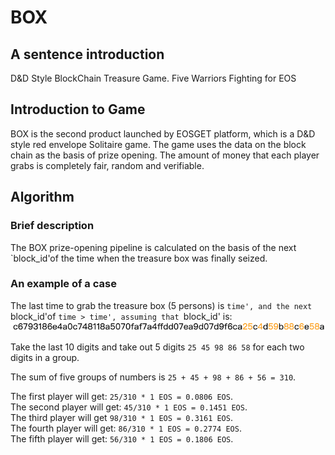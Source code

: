 # BOX

## A sentence introduction
D&D Style BlockChain Treasure Game. Five Warriors Fighting for EOS

## Introduction to Game
BOX is the second product launched by EOSGET platform, which is a D&D style red envelope Solitaire game. The game uses the data on the block chain as the basis of prize opening. The amount of money that each player grabs is completely fair, random and verifiable.

## Algorithm
### Brief description
The BOX prize-opening pipeline is calculated on the basis of the next `block_id'of the time when the treasure box was finally seized.

### An example of a case
The last time to grab the treasure box (5 persons) is `time', and the next `block_id'of `time > time', assuming that `block_id' is:
![](block_id.png)

Take the last 10 digits and take out 5 digits `25 45 98 86 58` for each two digits in a group.

The sum of five groups of numbers is `25 + 45 + 98 + 86 + 56 = 310`.

The first player will get: `25/310 * 1 EOS = 0.0806 EOS`.  
The second player will get: `45/310 * 1 EOS = 0.1451 EOS`.  
The third player will get `98/310 * 1 EOS = 0.3161 EOS`.  
The fourth player will get: `86/310 * 1 EOS = 0.2774 EOS`.  
The fifth player will get: `56/310 * 1 EOS = 0.1806 EOS`.  